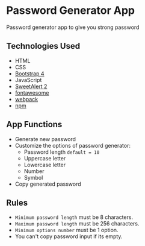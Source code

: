 # Password Generator App

Password generator app to give you strong password

## Technologies Used

-   HTML
-   CSS
-   [Bootstrap 4](https://getbootstrap.com/)
-   JavaScript
-   [SweetAlert 2](https://sweetalert2.github.io/)
-   [fontawesome](https://fontawesome.com/)
-   [webpack](https://webpack.js.org/)
-   [npm](https://www.npmjs.com/)

## App Functions

-   Generate new password
-   Customize the options of password generator:
    -   Password length `default = 10`
    -   Uppercase letter
    -   Lowercase letter
    -   Number
    -   Symbol
-   Copy generated password

## Rules

-   `Minimum password length` must be 8 characters.
-   `Maximum password length` must be 256 characters.
-   `Minimum options number` must be 1 option.
-   You can't copy password input if its empty.

